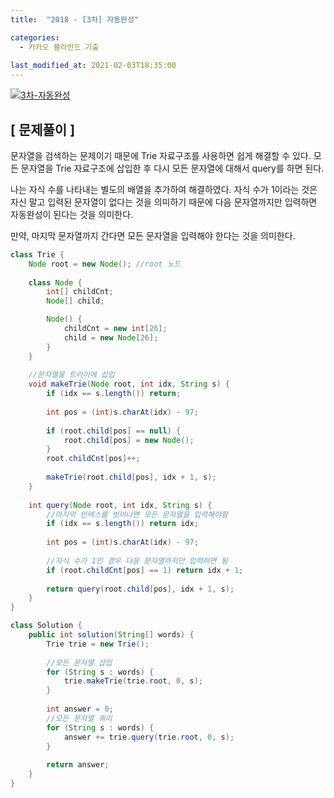 ```yaml
---
title:  "2018 - [3차] 자동완성"

categories:
  - 카카오 블라인드 기출
  
last_modified_at: 2021-02-03T18:35:00
---
```


[![3차-자동완성](https://user-images.githubusercontent.com/53072057/106697083-6cc90780-6621-11eb-9cc2-06b50f0df4d3.JPG)](https://programmers.co.kr/learn/courses/30/lessons/17685#)  

<h2>[ 문제풀이 ]</h2>  
문자열을 검색하는 문제이기 때문에 Trie 자료구조를 사용하면 쉽게 해결할 수 있다. 모든 문자열을 Trie 자료구조에 삽입한 후 다시 모든 문자열에 대해서 query를 하면 된다.  

나는 자식 수를 나타내는 별도의 배열을 추가하여 해결하였다. 자식 수가 1이라는 것은 자신 말고 입력된 문자열이 없다는 것을 의미하기 때문에 다음 문자열까지만 입력하면 자동완성이 된다는 것을 의미한다.  

만약, 마지막 문자열까지 간다면 모든 문자열을 입력해야 한다는 것을 의미한다.  

```java
class Trie {
    Node root = new Node(); //root 노드
    
    class Node {
        int[] childCnt;
        Node[] child;

        Node() {
            childCnt = new int[26];
            child = new Node[26];
        }
    }
    
    //문자열을 트라이에 삽입
    void makeTrie(Node root, int idx, String s) {
        if (idx == s.length()) return;
        
        int pos = (int)s.charAt(idx) - 97;
        
        if (root.child[pos] == null) {
            root.child[pos] = new Node();
        }
        root.childCnt[pos]++;
        
        makeTrie(root.child[pos], idx + 1, s);
    }
    
    int query(Node root, int idx, String s) {
    	//마지막 인덱스를 벗어나면 모든 문자열을 입력해야함
        if (idx == s.length()) return idx;
        
        int pos = (int)s.charAt(idx) - 97;
        
        //자식 수가 1인 경우 다음 문자열까지만 입력하면 됨
        if (root.childCnt[pos] == 1) return idx + 1;
        
        return query(root.child[pos], idx + 1, s);
    }
}

class Solution {
    public int solution(String[] words) {
        Trie trie = new Trie();
        
        //모든 문자열 삽입
        for (String s : words) {
            trie.makeTrie(trie.root, 0, s);
        }
        
        int answer = 0;
        //모든 문자열 쿼리
        for (String s : words) {
            answer += trie.query(trie.root, 0, s);
        }
        
        return answer;
    }
}
```